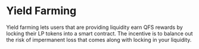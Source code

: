 # Yield Farming

Yield farming lets users that are providing liquidity earn QFS rewards by locking their LP tokens into a smart contract. The incentive is to balance out the risk of impermanent loss that comes along with locking in your liquidity.

### 

